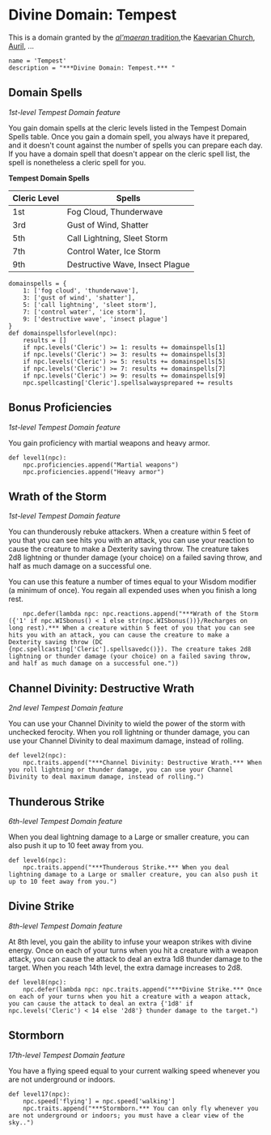 # Divine Domain: Tempest
This is a domain granted by the [*al'maeran* tradition](../../Religions/AlUma.md#almaeran-cleric),the [Kaevarian Church](../../Religions/KaevarianChurch.md), [Auril](../../Religions/Pantheon/Auril.md), ...

```
name = 'Tempest'
description = "***Divine Domain: Tempest.*** "
```

## Domain Spells
*1st-level Tempest Domain feature*

You gain domain spells at the cleric levels listed in the Tempest Domain Spells table. Once you gain a domain spell, you always have it prepared, and it doesn't count against the number of spells you can prepare each day. If you have a domain spell that doesn't appear on the cleric spell list, the spell is nonetheless a cleric spell for you.

**Tempest Domain Spells**

Cleric Level |	Spells
------------ | -----
1st	| Fog Cloud, Thunderwave
3rd	| Gust of Wind, Shatter
5th	| Call Lightning, Sleet Storm
7th	|Control Water, Ice Storm
9th	|Destructive Wave, Insect Plague

```
domainspells = {
    1: ['fog cloud', 'thunderwave'],
    3: ['gust of wind', 'shatter'],
    5: ['call lightning', 'sleet storm'],
    7: ['control water', 'ice storm'],
    9: ['destructive wave', 'insect plague']
}
def domainspellsforlevel(npc):
    results = []
    if npc.levels('Cleric') >= 1: results += domainspells[1]
    if npc.levels('Cleric') >= 3: results += domainspells[3]
    if npc.levels('Cleric') >= 5: results += domainspells[5]
    if npc.levels('Cleric') >= 7: results += domainspells[7]
    if npc.levels('Cleric') >= 9: results += domainspells[9]
    npc.spellcasting['Cleric'].spellsalwaysprepared += results
```

## Bonus Proficiencies
*1st-level Tempest Domain feature*

You gain proficiency with martial weapons and heavy armor.

```
def level1(npc):
    npc.proficiencies.append("Martial weapons")
    npc.proficiencies.append("Heavy armor")
```

## Wrath of the Storm
*1st-level Tempest Domain feature*

You can thunderously rebuke attackers. When a creature within 5 feet of you that you can see hits you with an attack, you can use your reaction to cause the creature to make a Dexterity saving throw. The creature takes 2d8 lightning or thunder damage (your choice) on a failed saving throw, and half as much damage on a successful one.

You can use this feature a number of times equal to your Wisdom modifier (a minimum of once). You regain all expended uses when you finish a long rest.

```
    npc.defer(lambda npc: npc.reactions.append("***Wrath of the Storm ({'1' if npc.WISbonus() < 1 else str(npc.WISbonus())}/Recharges on long rest).*** When a creature within 5 feet of you that you can see hits you with an attack, you can cause the creature to make a Dexterity saving throw (DC {npc.spellcasting['Cleric'].spellsavedc()}). The creature takes 2d8 lightning or thunder damage (your choice) on a failed saving throw, and half as much damage on a successful one."))
```

## Channel Divinity: Destructive Wrath
*2nd level Tempest Domain feature*

You can use your Channel Divinity to wield the power of the storm with unchecked ferocity. When you roll lightning or thunder damage, you can use your Channel Divinity to deal maximum damage, instead of rolling.

```
def level2(npc):
    npc.traits.append("***Channel Divinity: Destructive Wrath.*** When you roll lightning or thunder damage, you can use your Channel Divinity to deal maximum damage, instead of rolling.")
```

## Thunderous Strike
*6th-level Tempest Domain feature*

When you deal lightning damage to a Large or smaller creature, you can also push it up to 10 feet away from you.

```
def level6(npc):
    npc.traits.append("***Thunderous Strike.*** When you deal lightning damage to a Large or smaller creature, you can also push it up to 10 feet away from you.")
```

## Divine Strike
*8th-level Tempest Domain feature*

At 8th level, you gain the ability to infuse your weapon strikes with divine energy. Once on each of your turns when you hit a creature with a weapon attack, you can cause the attack to deal an extra 1d8 thunder damage to the target. When you reach 14th level, the extra damage increases to 2d8.

```
def level8(npc):
    npc.defer(lambda npc: npc.traits.append("***Divine Strike.*** Once on each of your turns when you hit a creature with a weapon attack, you can cause the attack to deal an extra {'1d8' if npc.levels('Cleric') < 14 else '2d8'} thunder damage to the target.")
```

## Stormborn
*17th-level Tempest Domain feature*

You have a flying speed equal to your current walking speed whenever you are not underground or indoors.

```
def level17(npc):
    npc.speed['flying'] = npc.speed['walking']
    npc.traits.append("***Stormborn.*** You can only fly whenever you are not underground or indoors; you must have a clear view of the sky..")
```

